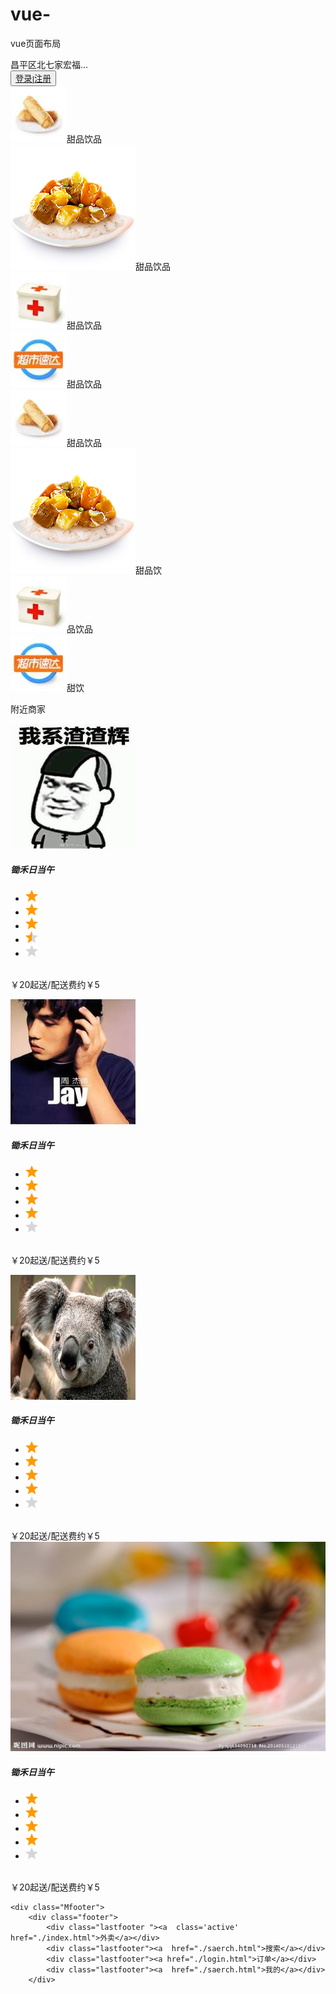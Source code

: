# vue-
vue页面布局
<!DOCTYPE html>
<html lang="en">
<head>
    <meta charset="UTF-8">
    <meta name="viewport" content="width=device-width, user-scalable=no, initial-scale=1.0">
    <title>私家外卖🐶</title>
    <link rel="stylesheet" href="./css/reset.css">
    <link rel="stylesheet" href="https://cdn.bootcss.com/bootstrap/4.0.0/css/bootstrap.min.css">
</head>
<body>
<div id="app">
    <nav class="navbar navbar-light bg-light justify-content-between">
        <span class="navbar-brand">昌平区北七家宏福...</span>
        <form class="form-inline">
            <button class="btn btn-outline-success my-2 my-sm-0" type="submit"><a href="./login.html">登录|注册</a></button>
        </form>
    </nav>
    <div class="content">
        <div class="item"><img src="./images/nav/1.jpg" alt="">甜品饮品</div>
        <div class="item"><img src="./images/nav/2.jpg" alt="">甜品饮品</div>
        <div class="item"><img src="./images/nav/3.jpg" alt="">甜品饮品</div>
        <div class="item"><img src="./images/nav/4.jpg" alt="">甜品饮品</div>
    </div>
    <div class="content2">
        <div class="item"><img src="./images/nav/1.jpg" alt="">甜品饮品</div>
        <div class="item"><img src="./images/nav/2.jpg" alt="">甜品饮</div>
        <div class="item"><img src="./images/nav/3.jpg" alt="">品饮品</div>
        <div class="item"><img src="./images/nav/4.jpg" alt="">甜饮</div>
    </div>
    <div class="shangjia">
        <div class="gray"></div>
        <p>附近商家</p>
        <div class="left">
            <img src="./images/shop/1.jpg" alt="">
        </div>
        <div class="center">
            <h5>锄禾日当午</h5>
            <ul>
                <li><img src="./images/stars/star24_on@2x.png" alt=""></li>
                <li><img src="./images/stars/star24_on@2x.png" alt=""></li>
                <li><img src="./images/stars/star24_on@2x.png" alt=""></li>
                <li><img src="./images/stars/star24_half@2x.png" alt=""></li>
                <li><img src="./images/stars/star24_off@2x.png" alt=""></li>
            </ul>
            <br>
            <span>￥20起送/配送费约￥5</span>
        </div>
        <div class="right">
            <p></p>
        </div>
    </div>
    <div class="shangjia1">
        <div class="gray"></div>
        <div class="left">
            <img src="./images/shop/2.jpg" alt="">
        </div>
        <div class="center">
            <h5>锄禾日当午</h5>
            <ul>
                <li><img src="./images/stars/star24_on@2x.png" alt=""></li>
                <li><img src="./images/stars/star24_on@2x.png" alt=""></li>
                <li><img src="./images/stars/star24_on@2x.png" alt=""></li>
                <li><img src="./images/stars/star24_on@2x.png" alt=""></li>
                <li><img src="./images/stars/star24_off@2x.png" alt=""></li>
            </ul>
            <br>
            <span>￥20起送/配送费约￥5</span>
        </div>
        <div class="right">
            <p></p>
        </div>
    </div>
    <div class="shangjia2">
        <div class="gray"></div>
        <div class="left">
            <img src="./images/shop/3.jpg" alt="">
        </div>
        <div class="center">
            <h5>锄禾日当午</h5>
            <ul>
                <li><img src="./images/stars/star24_on@2x.png" alt=""></li>
                <li><img src="./images/stars/star24_on@2x.png" alt=""></li>
                <li><img src="./images/stars/star24_on@2x.png" alt=""></li>
                <li><img src="./images/stars/star24_on@2x.png" alt=""></li>
                <li><img src="./images/stars/star24_off@2x.png" alt=""></li>
            </ul>
            <br>
            <span>￥20起送/配送费约￥5</span>
        </div>
        <div class="right">
            <span></span>
        </div>
    </div>
    <div class="shangjia3">
        <div class="gray"></div>
        <div class="left">
            <img src="./images/shop/4.jpg" alt="">
        </div>
        <div class="center">
            <h5>锄禾日当午</h5>
            <ul>
                <li><img src="./images/stars/star24_on@2x.png" alt=""></li>
                <li><img src="./images/stars/star24_on@2x.png" alt=""></li>
                <li><img src="./images/stars/star24_on@2x.png" alt=""></li>
                <li><img src="./images/stars/star24_on@2x.png" alt=""></li>
                <li><img src="./images/stars/star24_off@2x.png" alt=""></li>
            </ul>
            <br>
            <span>￥20起送/配送费约￥5</span>
        </div>
        <div class="right">
            <span></span>
        </div>
    </div>

    <div class="Mfooter">
        <div class="footer">
            <div class="lastfooter "><a  class='active'   href="./index.html">外卖</a></div>
            <div class="lastfooter"><a  href="./saerch.html">搜索</a></div>
            <div class="lastfooter"><a href="./login.html">订单</a></div>
            <div class="lastfooter"><a  href="./saerch.html">我的</a></div>
        </div>
   </div>
</div>
<script type="text/javascript">

let aNodes=document.querySelectorAll('#app > .Mfooter > .footer > .lastfooter > a')
//     console.log(aNodes);
    for (let i = 0; i < aNodes.length; i++) {
         aNodes[i].addEventListener('touchend',function () {
             aNodes[i].className=''
             this.className='active'
            })
     }
</script>
</body>
</html>